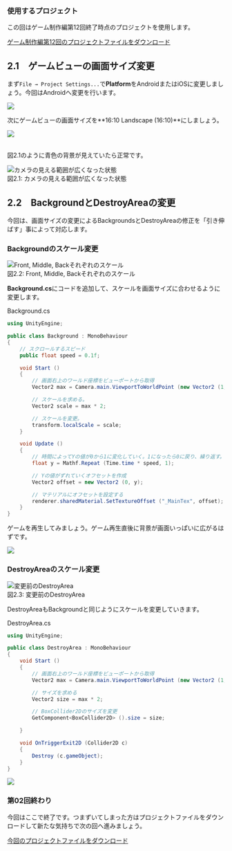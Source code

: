 ### 使用するプロジェクト

この回はゲーム制作編第12回終了時点のプロジェクトを使用します。

[ゲーム制作編第12回のプロジェクトファイルをダウンロード](project/game_12_ShootingGame.zip)

<span id="h2-1"></span>2.1　ゲームビューの画面サイズ変更
--------------------------------------------------------

まず`File → Project Settings...`で**Platform**をAndroidまたはiOSに変更しましょう。今回はAndroidへ変更を行います。



![](images/mobile/02/switch_android.png)



次にゲームビューの画面サイズを**16:10 Landscape (16:10)**にしましょう。



![](images/mobile/02/change_screen_size.png)



<br/>図2.1のように青色の背景が見えていたら正常です。



![カメラの見える範囲が広くなった状態](images/mobile/02/screen_1.png)
<br/>図2.1: カメラの見える範囲が広くなった状態



<span id="h2-2"></span>2.2　BackgroundとDestroyAreaの変更
---------------------------------------------------------

今回は、画面サイズの変更によるBackgroundsとDestroyAreaの修正を「引き伸ばす」事によって対応します。

### <span id="h2-2-1"></span>Backgroundのスケール変更



![Front, Middle, Backそれぞれのスケール](images/mobile/02/backgrounds.png)
<br/>図2.2: Front, Middle, Backそれぞれのスケール



**Background.cs**にコードを追加して、スケールを画面サイズに合わせるように変更します。



Background.cs

```cs
using UnityEngine;

public class Background : MonoBehaviour
{
    // スクロールするスピード
    public float speed = 0.1f;

    void Start ()
    {
        // 画面右上のワールド座標をビューポートから取得
        Vector2 max = Camera.main.ViewportToWorldPoint (new Vector2 (1, 1));

        // スケールを求める。
        Vector2 scale = max * 2;

        // スケールを変更。
        transform.localScale = scale;
    }

    void Update ()
    {
        // 時間によってYの値が0から1に変化していく。1になったら0に戻り、繰り返す。
        float y = Mathf.Repeat (Time.time * speed, 1);

        // Yの値がずれていくオフセットを作成
        Vector2 offset = new Vector2 (0, y);

        // マテリアルにオフセットを設定する
        renderer.sharedMaterial.SetTextureOffset ("_MainTex", offset);
    }
}
```



ゲームを再生してみましょう。ゲーム再生直後に背景が画面いっぱいに広がるはずです。



![](images/mobile/02/fit_scale.png)



### <span id="h2-2-2"></span>DestroyAreaのスケール変更



![変更前のDestroyArea](images/mobile/02/destroyarea.png)
<br/>図2.3: 変更前のDestroyArea



DestroyAreaもBackgroundと同じようにスケールを変更していきます。



DestroyArea.cs

```cs
using UnityEngine;

public class DestroyArea : MonoBehaviour
{
    void Start ()
    {
        // 画面右上のワールド座標をビューポートから取得
        Vector2 max = Camera.main.ViewportToWorldPoint (new Vector2 (1, 1));

        // サイズを求める
        Vector2 size = max * 2;

        // BoxCollider2Dのサイズを変更
        GetComponent<BoxCollider2D> ().size = size;

    }

    void OnTriggerExit2D (Collider2D c)
    {
        Destroy (c.gameObject);
    }
}
```





![](images/mobile/02/fit_size.png)



### 第02回終わり

今回はここで終了です。つまずいてしまった方はプロジェクトファイルをダウンロードして新たな気持ちで次の回へ進みましょう。

[今回のプロジェクトファイルをダウンロード](project/mobile_02_ShootingGame.zip)
